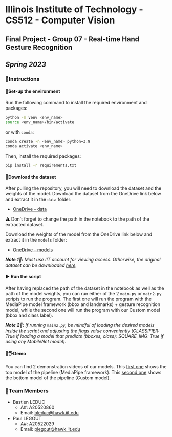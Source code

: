 # **Illinois Institute of Technology - CS512 - Computer Vision**
## **Final Project - Group 07 - Real-time Hand Gesture Recognition**
_Spring 2023_
---

### **📑Instructions**

#### **📂Set-up the environment**
Run the following command to install the required environment and packages:
```bash
python -m venv <env_name>
source <env_name>/bin/activate
```
or with `conda`:
```bash
conda create -n <env_name> python=3.9
conda activate <env_name>
```
Then, install the required packages:
```bash
pip install -r requirements.txt
```


#### **📂Download the dataset**

After pulling the repository, you will need to download the dataset and the weights of the model.
Download the dataset from the OneDrive link below and extract it in the `data` folder:
* [OneDrive - data](https://iit0-my.sharepoint.com/personal/bleduc_hawk_iit_edu/_layouts/15/guestaccess.aspx?guestaccesstoken=nghfcV5r5fzy4f5Y1FbyFZky48p%2BTjz%2Bp0iLDErKq8A%3D&folderid=2_0515eeabcfb45419690e62cbc9d8293ef&rev=1&e=RGzNMW)

⚠ Don't forget to change the path in the notebook to the path of the extracted dataset.

Download the weights of the model from the OneDrive link below and extract it in the `models` folder:
* [OneDrive - models](https://iit0-my.sharepoint.com/personal/bleduc_hawk_iit_edu/_layouts/15/guestaccess.aspx?guestaccesstoken=1xiX%2BioK1eNgLQi3NqNyyovwoDciSy%2Fx4LclM7qSkBg%3D&folderid=2_00147942c86a1407f906be2f0864f0eaf&rev=1&e=JJJY68)

***Note 1📝:*** _Must use IIT account for viewing access. Otherwise, the original dataset can be downloaded [here](https://github.com/hukenovs/hagrid#downloads)._


#### **▶ Run the script**
After having replaced the path of the dataset in the notebook as well as the path of the model weights, you can run either of the 2 `main.py` or `main2.py` scripts to run the program. The first one will run the program with the MediaPipe model framework (bbox and landmarks) + gesture recognition model, while the second one will run the program with our Custom model (bbox and class label).

***Note 2📝:*** _If running `main2.py`, be mindful of loading the desired models inside the script and adjusting the flags value conveniently (CLASSIFIER: True if loading a model that predicts (bboxes, class); SQUARE_IMG: True if using any MobileNet model)._

#### **🎥🖐Demo**
You can find 2 demonstration videos of our models. This [first one](https://drive.google.com/file/d/1KAfz3nFLKgtjNB3W0xnKQqzu7ScWX8o2/view?usp=share_link) shows the top model of the pipeline (MediaPipe framework). This [second one](https://drive.google.com/file/d/10JPJ1c-6zgAFrHZJmYYDBtyVmEsRrb7h/view?usp=share_link) shows the bottom model of the pipeline (Custom model).

### 👥**Team Members**

-   Bastien LEDUC
    -   A#: A20520860
    -   Email: bleduc@hawk.iit.edu
-   Paul LEGOUT
    -   A#: A20522029
    -   Email: plegout@hawk.iit.edu
